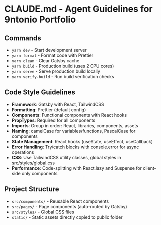 # CLAUDE.md - Agent Guidelines for 9ntonio Portfolio

## Commands
- `yarn dev` - Start development server
- `yarn format` - Format code with Prettier
- `yarn clean` - Clear Gatsby cache
- `yarn build` - Production build (uses 2 CPU cores)
- `yarn serve` - Serve production build locally
- `yarn verify-build` - Run build verification checks

## Code Style Guidelines
- **Framework**: Gatsby with React, TailwindCSS
- **Formatting**: Prettier (default config)
- **Components**: Functional components with React hooks
- **PropTypes**: Required for all components
- **Imports**: Group in order: React, libraries, components, assets
- **Naming**: camelCase for variables/functions, PascalCase for components
- **State Management**: React hooks (useState, useEffect, useCallback)
- **Error Handling**: Try/catch blocks with console.error for async operations
- **CSS**: Use TailwindCSS utility classes, global styles in src/styles/global.css
- **Performance**: Code-splitting with React.lazy and Suspense for client-side only components

## Project Structure
- `src/components/` - Reusable React components
- `src/pages/` - Page components (auto-routed by Gatsby)
- `src/styles/` - Global CSS files
- `static/` - Static assets directly copied to public folder